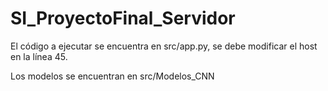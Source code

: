 # SI_ProyectoFinal_Servidor

El código a ejecutar se encuentra en
src/app.py, se debe modificar el host en la línea 45.

Los modelos se encuentran en src/Modelos_CNN

